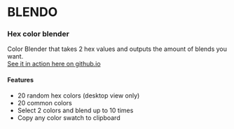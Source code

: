 
# BLENDO

### Hex color blender

Color Blender that takes 2 hex values and outputs the amount of blends you want.
<br>
[See it in action here on github.io](https://sfritsen.github.io/blendo/)

#### Features
- 20 random hex colors (desktop view only)
- 20 common colors
- Select 2 colors and blend up to 10 times
- Copy any color swatch to clipboard
